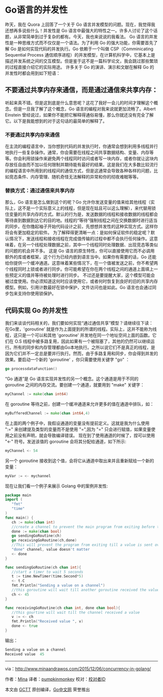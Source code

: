 # Go语言的并发性
昨天，我在 Quora 上回答了一个关于 Go 语言并发模型的问题。现在，我觉得我还想再多说些什么！并发性是 Go 语言中最强大的特性之一。许多人讨论了这个话题，从非常简单到过于复杂的都有。今天，我也来说说的我看法。
Go 语言的并发性是一种思维方式而不仅仅是一个语法。为了利用 Go 的强大功能，你需要首先了解 Go 是如何实现代码的并发执行。Go 依赖于一个叫做 CSP（Comminicating Sequential Process 通信顺序进程）的并发模型，在计算机科学中，它基本上是描述并发系统之间的交互模型。但是鉴于这不是一篇科学论文，我会跳过那些繁琐的过程直接介绍它的实际用途。
许多关于 Go 的演讲、演示和文献在解释 Go 的并发性时都会用到如下短语：
## 不要通过共享内存来通信，而是通过通信来共享内存：
听起来真不错。但是这到底是什么意思呢？这花了我好一会儿的时间才理解这个概念。但是一旦我了解了这个概念，Go 语言的编程对我来说就更加流畅了。Albert Einstein 曾经说过，如果你不能把它解释得通俗易懂，那么你就还没有完全了解它。以下是我能想到的对于这句话的最简单的解释了。
### 不要通过共享内存来通信
在主流的编程语言中，当你想到代码的并发执行时，你通常会想到利用多线程并行地执行一些复杂操作。通常，你会需要在线程之间共享数据结构、变量、内存等等。你会利用锁操作来避免两个线程同时访问或者写一块内存，或者你就让这块内存放任自由而不加以任何限制并期待能有最好的结果。这是我们在大多数比较流行的编程语言中所用到的线程间的通信方式，但是这通常会导致各种各样的问题，比如竞态条件、内存管理、随机奇怪无法解释的异常和你的彻夜难眠等等。
### 替换方式：通过通信来共享内存
那么，Go 语言是怎么做到这个的呢？Go 允许你发送变量的值来给其他线程（实际上，这不是一个实际意义上的线程，但是现在姑且可以这么理解），来代替用锁住变量的共享内存的方式。默认的行为是，发送数据的线程和接收数据的线程都会等待直到数据到达它的目的地。线程的“等待”强制线程之间在交换数据时进行适当的同步。在你撸起袖子开始代码设计之前，先想想并发性的这种实现方式。这样你将会有更加稳定的软件。
为了解释得更清晰一点：是如何保证软件的稳定呢？默认情况下，发送线程和接收线程在完成值传输的过程中都不会执行任何操作。这意味着，在另一个线程处理数据之前，其中一个线程同时处理数据、出现竞态等类似的问题的机会并不多。
这是 Go 语言的原生特性，你可以直接使用它而不必调用额外的库或者框架，这个行为已经内嵌到语言当中。如果你有需要的话，Go 还能给你提供一个缓冲通道。这意味着某些情况下，在一个值被发送之前，你不希望两个线程同时上锁或者进行同步。你可能希望在你在两个线程之间的通道上面填上一些预定义的值并等待被处理时进行同步。
不过还是要提醒大家，这个模型可能会被过度使用。你必须知道这何时应该使用它，或者何时恢复到良好的旧的共享内存模型。例如，引用计数最好在锁中保护，文件访问也是如此。Go 语言也会通过同步包来支持你使用锁保护。
## 代码实现 Go 的并发性
我们来谈谈代码相关的，我们要如何实现“通过通信共享”模型？请继续往下读：
在Go里，'goroutine' 就是作为上面提到的所谓的线程。实际上，这并不能称为线程，这只是一个可以和其他 'goroutine' 并发地在同一个地址空间上面的函数。它们在 O.S 线程中被多路复用，因此如果有一个被阻塞了，其他的仍然可以继续运行。所有的同步和内存管理都由Go本地执行。之所以说它们不是真正的线程，是因为它们并不一定总是要并行执行。然而，由于多路复用和同步，你会得到并发的效果。要启动一个新的 'goroutine' ，你只需要使用关键字 "go" ：
 ```go
go processdataFunction()
```
“Go 通道”是 Go 语言实现并发性的另一个概念。这个通道是用于不同的 goroutine 之间的内存交流。要创建一个通道，就要用到 "make" 关键字：
```go
myChannel := make(chan int64)
```
在 goroutine 等待之前，创建一个缓冲通道来允许更多的值在通道中排队，如：
```go
myBufferedChannel := make(chan int64,4)
```
在上面的两个例子中，我假设通道的变量没有提前定义。这就是我为什么使用 ":=" 来创建提及类型的变量而不是使用 "=",因为 "=" 只会进行赋值，如果变量使用之前没有声明，就会导致编译错误。
现在到了使用通道的时候了，捏可以使用 "<-" 符号。发送该值的 goroutine 会将其分配给通道，如下所示:
```go
myChannel <- 54
```
另一个 goroutine 接收到这个值，会将它从通道中取出来并且重新赋给一个新的变量：
```go
myVar := <- mychannel
```
现在让我们看一个例子来展示 Golang 中的案例并发性:
 ```go
package main
import (
	"fmt"
	"time"
)
func main() {
	ch := make(chan int)
	//create a channel to prevent the main program from exiting before the done signal is received
	done := make(chan bool)
	go sendingGoRoutine(ch)
	go receivingGoRoutine(ch,done)
	//This will prevent the program from exiting till a value is sent over the
    "done" channel, value doesn't matter
	<- done
}

func sendingGoRoutine(ch chan int){
	//start a timer to wait 5 seconds
	t := time.NewTimer(time.Second*5)
	<- t.C
	fmt.Println("Sending a value on a channel")
    //this goroutine will wait till another goroutine received the value
    ch <- 45
}

func receivingGoRoutine(ch chan int, done chan bool){
	//this gourtine will wait till the channel received a value
    v := <- ch
	fmt.Println("Received value ", v)
	done <- true
}
```
输出：
```go
Sending a value on a channel
Received value  45
```

---

via：http://www.minaandrawos.com/2015/12/06/concurrency-in-golang/

作者：[Mina](http://www.minaandrawos.com/about-me/)
译者：[pumpkinmonkey](https://github.com/pumpkinmonkey)
校对：[校对者ID](https://github.com/校对者ID)

本文由 [GCTT](https://github.com/studygolang/GCTT) 原创编译，[Go中文网](https://studygolang.com/) 荣誉推出